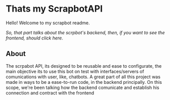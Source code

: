 # Thats my ScrapbotAPI	

Hello! Welcome to my scrapbot readme.

*So, that part talks about the scrpbot's backend, then, if you want to see the frontend, should click here.*



## About

The scrpabot API, its designed to be reusable and ease to configurate, the main objective its to use this bot on test with interfaces/servers of comunications with user, like, chatbots.
A great part of all this project was made in ways to be a ease-to-run code, in the backend principally. On this scope, we're been talking how the backend comunicate and establish his connection and contract with the frontend
